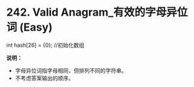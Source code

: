 # 242. Valid Anagram_有效的字母异位词 (Easy)

int hash[26] = {0}; //初始化数组

**说明：**

*   字母异位词指字母相同，但排列不同的字符串。
*   不考虑答案输出的顺序。


